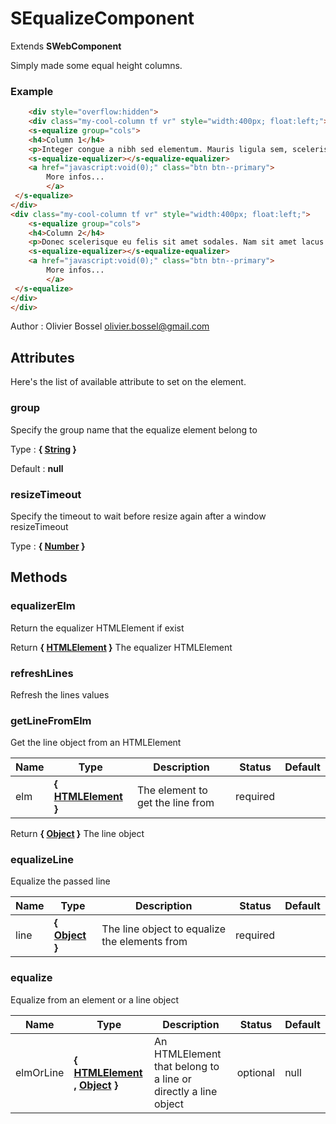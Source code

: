 # SEqualizeComponent

Extends **SWebComponent**

Simply made some equal height columns.


### Example
```html
	<div style="overflow:hidden">
	<div class="my-cool-column tf vr" style="width:400px; float:left;">
	<s-equalize group="cols">
 	<h4>Column 1</h4>
 	<p>Integer congue a nibh sed elementum. Mauris ligula sem, scelerisque.</p>
 	<s-equalize-equalizer></s-equalize-equalizer>
 	<a href="javascript:void(0);" class="btn btn--primary">
  		More infos...
		</a>
 </s-equalize>
</div>
<div class="my-cool-column tf vr" style="width:400px; float:left;">
	<s-equalize group="cols">
 	<h4>Column 2</h4>
 	<p>Donec scelerisque eu felis sit amet sodales. Nam sit amet lacus purus. Aliquam rutrum facilisis velit non egestas. Maecenas condimentum condimentum eleifend. Ut sed massa tempus, pellentesque orci id, facilisis dolor. Integer ac ligula convallis, egestas sem ut, luctus purus.</p>
 	<s-equalize-equalizer></s-equalize-equalizer>
 	<a href="javascript:void(0);" class="btn btn--primary">
  		More infos...
		</a>
 </s-equalize>
</div>
</div>
```
Author : Olivier Bossel <olivier.bossel@gmail.com>




## Attributes

Here's the list of available attribute to set on the element.

### group

Specify the group name that the equalize element belong to

Type : **{ [String](https://developer.mozilla.org/fr/docs/Web/JavaScript/Reference/Objets_globaux/String) }**

Default : **null**


### resizeTimeout

Specify the timeout to wait before resize again after a window resizeTimeout

Type : **{ [Number](https://developer.mozilla.org/fr/docs/Web/JavaScript/Reference/Objets_globaux/Number) }**




## Methods


### equalizerElm

Return the equalizer HTMLElement if exist

Return **{ [HTMLElement](https://developer.mozilla.org/fr/docs/Web/API/HTMLElement) }** The equalizer HTMLElement


### refreshLines

Refresh the lines values


### getLineFromElm

Get the line object from an HTMLElement


Name  |  Type  |  Description  |  Status  |  Default
------------  |  ------------  |  ------------  |  ------------  |  ------------
elm  |  **{ [HTMLElement](https://developer.mozilla.org/fr/docs/Web/API/HTMLElement) }**  |  The element to get the line from  |  required  |

Return **{ [Object](https://developer.mozilla.org/fr/docs/Web/JavaScript/Reference/Objets_globaux/Object) }** The line object


### equalizeLine

Equalize the passed line


Name  |  Type  |  Description  |  Status  |  Default
------------  |  ------------  |  ------------  |  ------------  |  ------------
line  |  **{ [Object](https://developer.mozilla.org/fr/docs/Web/JavaScript/Reference/Objets_globaux/Object) }**  |  The line object to equalize the elements from  |  required  |


### equalize

Equalize from an element or a line object


Name  |  Type  |  Description  |  Status  |  Default
------------  |  ------------  |  ------------  |  ------------  |  ------------
elmOrLine  |  **{ [HTMLElement](https://developer.mozilla.org/fr/docs/Web/API/HTMLElement) , [Object](https://developer.mozilla.org/fr/docs/Web/JavaScript/Reference/Objets_globaux/Object) }**  |  An HTMLElement that belong to a line or directly a line object  |  optional  |  null